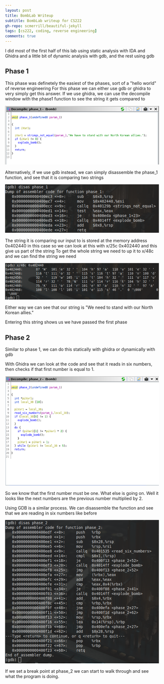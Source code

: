 ```yaml
---
layout: post
title: BombLab Writeup
subtitle: BombLab writeup for CS222
gh-repo: scmerrill/beautiful-jekyll
tags: [cs222, coding, reverse engineering]
comments: true
---
```


I did most of the first half of this lab using static analysis with IDA and Ghidra and a little bit of dynamic analysis with gdb, and the rest using gdb

## Phase 1
This phase was definetely the easiest of the phases, sort of a "hello world" of reverse engineering
For this phase we can either use gdb or ghidra to very simply get this answer.
If we use ghidra, we can use the decompile window with the phase1 function to see the string it gets compared to

![Ghidra Phase1](../img/ghidra_phase1.png)

Alternatively, if we use gdb instead, we can simply disassemble the phase_1 function, and see that it is comparing two strings

![GDB Phase1](../img/gdb_phase1.png)

The string it is comparing our input to is stored at the memory address 0x402440 in this case so we can look at this with x/25c 0x402440 and this give us part of the string
To get the whole string we need to up it to x/48c and we can find the string we need

![GDB String](../img/gdb_string1.png)

Either way we can see that our string is "We need to stand with our North Korean allies."

Entering this string shows us we have passed the first phase

## Phase 2

Similar to phase 1, we can do this statically with ghidra or dynamically with gdb

With Ghidra we can look at the code and see that it reads in six numbers, then checks if that first number is equal to 1.

![Ghidra Phase2](../img/ghidra_phase2.png)

So we know that the first number must be one. What else is going on. Well it looks like the next numbers are the previous number multiplied by 2.

Using GDB is a similar process. We can disassemble the function and see that we are reading in six numbers like before

![GDB Phase2](../img/gdb_phase2.png)

If we set a break point at phase_2 we can start to walk through and see what the program is doing.
